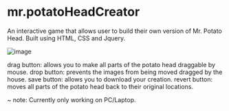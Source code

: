 # mr.potatoHeadCreator
An interactive game that allows user to build their own version of Mr. Potato Head. 
Built using HTML, CSS and Jquery. 

![image](https://github.com/mahad-hussain/mr.potatoHeadCreator/assets/76232355/d7667424-b87f-43b6-9c6d-863f0a6ea350)

drag button: allows you to make all parts of the potato head draggable by mouse.
drop button: prevents the images from being moved dragged by the house.
save button: allows you to download your creation. 
revert button: moves all parts of the potato head back to their original locations. 

~ note: Currently only working on PC/Laptop. 


